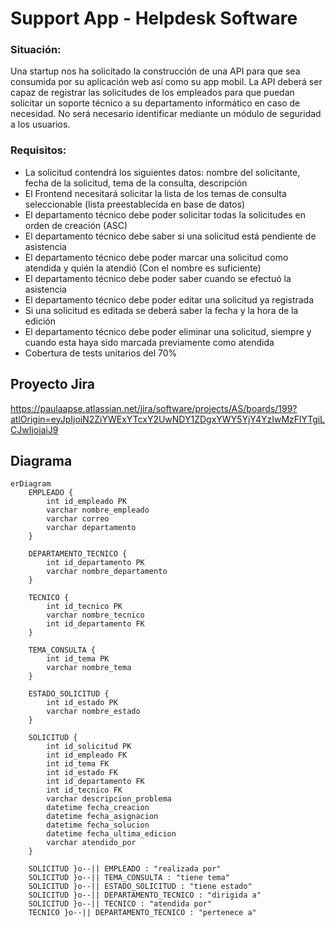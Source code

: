  # Support App - Helpdesk Software


### Situación:

Una startup nos ha solicitado la construcción de una API para que sea consumida por su aplicación web así como su app mobil. La API deberá ser capaz de registrar las solicitudes de los empleados para que puedan solicitar un soporte técnico a su departamento informático en caso de necesidad. No será necesario identificar mediante un módulo de seguridad a los usuarios.

### Requisitos:

- La solicitud contendrá los siguientes datos: nombre del solicitante, fecha de la solicitud, tema de la consulta, descripción
- El Frontend necesitará solicitar la lista de los temas de consulta seleccionable (lista preestablecida en base de datos)
- El departamento técnico debe poder solicitar todas la solicitudes en orden de creación (ASC)
- El departamento técnico debe saber si una solicitud está pendiente de asistencia
- El departamento técnico debe poder marcar una solicitud como atendida y quién la atendió (Con el nombre es suficiente) 
- El departamento técnico debe poder saber cuando se efectuó la asistencia
- El departamento técnico debe poder editar una solicitud ya registrada
- Si una solicitud es editada se deberá saber la fecha y la hora de la edición
- El departamento técnico debe poder eliminar una solicitud, siempre y cuando esta haya sido marcada previamente como atendida
- Cobertura de tests unitarios del 70%


## Proyecto Jira

https://paulaapse.atlassian.net/jira/software/projects/AS/boards/199?atlOrigin=eyJpIjoiN2ZiYWExYTcxY2UwNDY1ZDgxYWY5YjY4YzIwMzFlYTgiLCJwIjoiaiJ9


##  Diagrama

```mermaid
erDiagram
    EMPLEADO {
        int id_empleado PK
        varchar nombre_empleado
        varchar correo
        varchar departamento
    }

    DEPARTAMENTO_TECNICO {
        int id_departamento PK
        varchar nombre_departamento
    }

    TECNICO {
        int id_tecnico PK
        varchar nombre_tecnico
        int id_departamento FK
    }

    TEMA_CONSULTA {
        int id_tema PK
        varchar nombre_tema
    }

    ESTADO_SOLICITUD {
        int id_estado PK
        varchar nombre_estado
    }

    SOLICITUD {
        int id_solicitud PK
        int id_empleado FK
        int id_tema FK
        int id_estado FK
        int id_departamento FK
        int id_tecnico FK
        varchar descripcion_problema
        datetime fecha_creacion
        datetime fecha_asignacion
        datetime fecha_solucion
        datetime fecha_ultima_edicion
        varchar atendido_por
    }

    SOLICITUD }o--|| EMPLEADO : "realizada por"
    SOLICITUD }o--|| TEMA_CONSULTA : "tiene tema"
    SOLICITUD }o--|| ESTADO_SOLICITUD : "tiene estado"
    SOLICITUD }o--|| DEPARTAMENTO_TECNICO : "dirigida a"
    SOLICITUD }o--|| TECNICO : "atendida por"
    TECNICO }o--|| DEPARTAMENTO_TECNICO : "pertenece a"